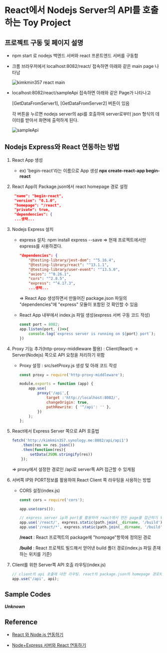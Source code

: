 # React에서 Nodejs Server의 API를 호출하는 Toy Project

## 프로젝트 구동 및 페이지 설명

-   npm start 로 nodejs 백엔드 서버와 react 프론트엔드 서버를 구동함

-   크롬 브라우저에서 localhost:8082/react/ 접속하면 아래와 같은 main page 나타남

    ![kimkmin357 react main](https://user-images.githubusercontent.com/97032125/167298144-d695f1d2-fe43-4d12-a89d-728f2694603e.png)

-   localhost:8082/react/sampleApi 접속하면 아래와 같은 Page가 나타나고

    [GetDataFromServer1], [GetDataFromServer2] 버튼이 있음

    각 버튼을 누르면 nodejs server의 api를 호출하여 server로부터 json 형식의 데이터를 받아서 화면에 출력하게 된다.

    ![sampleApi](https://user-images.githubusercontent.com/97032125/167298353-553e4861-28fb-4d2a-9cdd-074e317dbd60.png)


## Nodejs Express와 React 연동하는 방법

1. React App 생성

    * ex) 'begin-react'라는 이름으로 App 생성 **npx create-react-app begin-react**

2. React App의 Package.json에서 react homepage 경로 설정

   ```json
    "name": "begin-react",
    "version": "0.1.0",
    "homepage": "/react",
    "private": true,
    "dependencies": {
    ...생략...
   ```

3. Nodejs Express 설치

    * express 설치: npm install express --save => 현재 프로젝트에서만 express를 사용하겠다.

        ```json
        "dependencies": {
            "@testing-library/jest-dom": "^5.16.4",
            "@testing-library/react": "^13.1.1",
            "@testing-library/user-event": "^13.5.0",
            "axios": "^0.26.1",
            "cors": "^2.8.5",
            "express": "^4.17.3",
            ...생략...
        ```

        => React App 생성하면서 만들어진 package.json 파일의 "dependencies"에 "express" 모듈이 포함된 것 확인할 수 있음

    * React App 내부에서 index.js 파일 생성(express 서버 구동 코드 작성)

        ```javascript
        const port = 8082;
        app.listen(port, ()=>{
            console.log(`express server is running on ${port} port`);
        })
        ```

4. Proxy 기능 추가(http-proxy-middleware 활용) : Client(React) -> Server(Nodejs) 쪽으로 API 요청을 처리하기 위함

    * Proxy 설정 : src/setProxy.js 생성 및 아래 코드 작성

        ```javascript
        const proxy = require('http-proxy-middleware');

        module.exports = function (app) {
            app.use(
                proxy('/api',{
                    target :'http://localhost:8082/',
                    changeOrigin: true,
                    pathRewrite: { '^/api': '' },
                })
            );
        };
        ```

5. React에서 Express Server 쪽으로 API 호출법

    ```javascript
    fetch('http://kimkmin357.synology.me:8082/api/api1')
        .then(res => res.json())
        .then(function(res){
            setData(JSON.stringify(res))
        });
    ```

    => proxy에서 설정한 경로인 /api로 server쪽 API 접근할 수 있게됨

6. 서버쪽 IP와 PORT정보를 활용하여 React Client 쪽 라우팅을 사용하는 방법

    * CORS 설정(index.js)

        ```javascript
        const cors = require('cors');

        app.use(cors());

        // express server ip와 port를 활용하여 react에서 만든 page를 접근하기 위한 라우팅
        app.use('/react/', express.static(path.join(__dirname, '/build')));
        app.use('/react/*', express.static(path.join(__dirname, '/build')));
        ```

        **/react** : React 프로젝트의 package에 "hompage"항목에 정의된 경로
        
        **/build** : React 프로젝트 빌드해서 얻어낸 build 폴더 경로(index.js 파일 존재하는 위치를 기준)

7. Client를 위한 Server쪽 API 호출 라우팅(index.js)

    ```javascript
    // client의 api 호출에 대한 라우팅. react의 package.json의 homepage 경로와 동일해야함
    app.use('/api', api);
    ```

## Sample Codes

***Unknown***

## Reference

- [React 와 Node.js 연동하기](https://velog.io/@sae1013/React-%EC%99%80-Node.js-%EC%97%B0%EB%8F%99%ED%95%98%EA%B8%B0)

- [Node+Express 서버와 React 연동하기](https://codingapple.com/unit/nodejs-react-integration/)